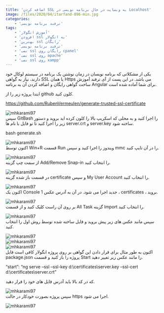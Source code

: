 ```yaml
---
title: 'اضافه کردن SSL به وبسایت در حال برنامه نویسی در Localhost'
image: /files/2020/04/itarfand-896-min.jpg
categories:
    - 'ترفند برنامه نویسی'
tags:
    - 'آموزش انگولار'
    - 'افزودن ssl به انگولار'
    - 'بهترین ssl رایگان'
    - 'ترفند برنامه نویسی'
    - 'نصب ssl رایگان روی cpanel'
    - 'نصب ssl روی apache'
    - 'نصب ssl روی xampp'
---
```


یکی از مشکلاتی که برنامه نویسان در زمان نوشتن یک برنامه در سیستم لوکال خود دارند، نیاز به گواهی SSL یا همان Https می باشد. در این پست از آی ترفند آموزش ساخت گواهی رایگان و اضافه کردن آن به برنامه Angular برای شما آماده شده است.

ابتدا پروژه زیر را از github کلون کنید.

<https://github.com/RubenVermeulen/generate-trusted-ssl-certificate>

![mhkarami97](/files/2020/04/itarfand-884-min.jpg)  
سپس GitBash را اجرا کنید و به محلی که اسکریپ بالا را کلون کرده اید بروید و دستور زیر را اجرا کنید تا تو فایل با نام ها server.crt و server.key ساخته شود.

bash generate.sh

![mhkarami97](/files/2020/04/itarfand-885-min.jpg)  
اکنون توسط Win+R قسمت Run ویندوز را اجرا کنید و سپس mmc را در آن تایپ کنید.

![mhkarami97](/files/2020/04/itarfand-886-min.jpg)  
از سمت چپ گزینه Add/Remove Snap-in را انتخاب کنید.

![mhkarami97](/files/2020/04/itarfand-887-min.jpg)  
در قسمت باز شده گزینه certificate و سپس My User Account را انتخاب کنید.

![mhkarami97](/files/2020/04/itarfand-888-min.jpg)  
اکنون یک Console 1 جدید اجرا می شود. در آن به آدرس عکس ، certificates ، بروید.

![mhkarami97](/files/2020/04/itarfand-889-min.jpg)  
بر روی آن راست کلیک کنید و از قسمت All Task گزینه Import را انتخاب کنید.

![mhkarami97](/files/2020/04/itarfand-890-min.jpg)  
سپس مانند عکس های زیر پیش بروید و فایل ساخته شده توسط روش اول را انتخاب کنید.

![mhkarami97](/files/2020/04/itarfand-891-min.jpg)  
![mhkarami97](/files/2020/04/itarfand-892-min.jpg)  
![mhkarami97](/files/2020/04/itarfand-893-min.jpg)  
اکنون به طور مثال برای قرار دادن این گواهی بر روی پروژه انگولار کافی است فایل package.json پروژه را باز کنید و قسمت Start را مانند عکس زیر تغییر دهید.

“start”: “ng serve –ssl –ssl-key d:\\certificates\\server.key –ssl-cert d:\\certificates\\server.crt”

که در کد بالا باید آدرس فایل های خود را قرار دهید.

![mhkarami97](/files/2020/04/itarfand-894-min.jpg)  
سپس پروژه بصورت خودکار در حالت https اجرا می شود.

![mhkarami97](/files/2020/04/itarfand-895-min.jpg)  
